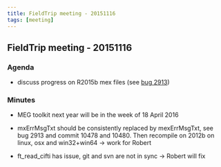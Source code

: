 ```yaml
---
title: FieldTrip meeting - 20151116
tags: [meeting]
---
```


## FieldTrip meeting - 20151116

### Agenda

*  discuss progress on R2015b mex files (see [bug 2913](http://bugzilla.fieldtriptoolbox.org/show_bug.cgi?id=2913))

### Minutes

*  MEG toolkit next year will be in the week of 18 April 2016

*  mxErrMsgTxt should be consistently replaced by mexErrMsgTxt, see bug 2913 and commit 10478 and 10480. Then recompile on 2012b on linux, osx and win32+win64 -> work for Robert

*  ft_read_cifti has issue, git and svn are not in sync -> Robert will fix
